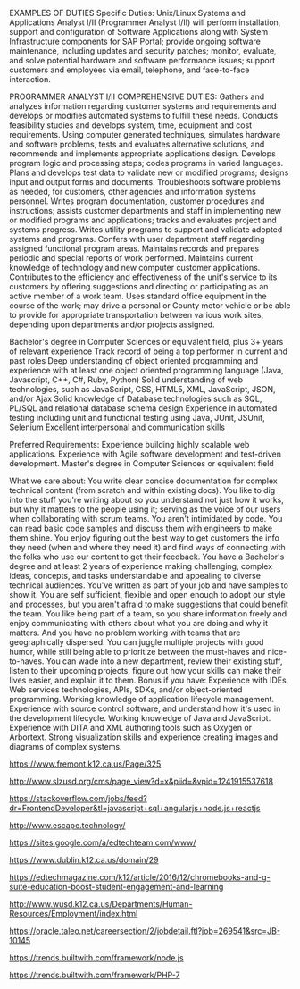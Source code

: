 EXAMPLES OF DUTIES
Specific Duties:
Unix/Linux Systems and Applications Analyst I/II (Programmer Analyst I/II) will perform installation, support and configuration of Software Applications along with System Infrastructure components for SAP Portal; provide ongoing software maintenance, including updates and security patches; monitor, evaluate, and solve potential hardware and software performance issues; support customers and employees via email, telephone, and face-to-face interaction.

PROGRAMMER ANALYST I/II COMPREHENSIVE DUTIES:
Gathers and analyzes information regarding customer systems and requirements and develops or modifies automated systems to fulfill these needs. Conducts feasibility studies and develops system, time, equipment and cost requirements. Using computer generated techniques, simulates hardware and software problems, tests and evaluates alternative solutions, and recommends and implements appropriate applications design. Develops program logic and processing steps; codes programs in varied languages. Plans and develops test data to validate new or modified programs; designs input and output forms and documents. Troubleshoots software problems as needed, for customers, other agencies and information systems personnel. Writes program documentation, customer procedures and instructions; assists customer departments and staff in implementing new or modified programs and applications; tracks and evaluates project and systems progress. Writes utility programs to support and validate adopted systems and programs. Confers with user department staff regarding assigned functional program areas. Maintains records and prepares periodic and special reports of work performed. Maintains current knowledge of technology and new computer customer applications. Contributes to the efficiency and effectiveness of the unit's service to its customers by offering suggestions and directing or participating as an active member of a work team. Uses standard office equipment in the course of the work; may drive a personal or County motor vehicle or be able to provide for appropriate transportation between various work sites, depending upon departments and/or projects assigned.


Bachelor's degree in Computer Sciences or equivalent field, plus 3+ years of relevant experience
Track record of being a top performer in current and past roles
Deep understanding of object oriented programming and experience with at least one object oriented programming language (Java, Javascript, C++, C#, Ruby, Python)
Solid understanding of web technologies, such as JavaScript, CSS, HTML5, XML, JavaScript, JSON, and/or Ajax
Solid knowledge of Database technologies such as SQL, PL/SQL and relational database schema design
Experience in automated testing including unit and functional testing using Java, JUnit, JSUnit, Selenium
Excellent interpersonal and communication skills

Preferred Requirements:
Experience building highly scalable web applications.
Experience with Agile software development and test-driven development.
Master's degree in Computer Sciences or equivalent field



What we care about:
You write clear concise documentation for complex technical content (from scratch and within existing docs).
You like to dig into the stuff you're writing about so you understand not just how it works, but why it matters to the people using it; serving as the voice of our users when collaborating with scrum teams.
You aren't intimidated by code. You can read basic code samples and discuss them with engineers to make them shine.
You enjoy figuring out the best way to get customers the info they need (when and where they need it) and find ways of connecting with the folks who use our content to get their feedback.
You have a Bachelor's degree and at least 2 years of experience making challenging, complex ideas, concepts, and tasks understandable and appealing to diverse technical audiences.
You've written as part of your job and have samples to show it.
You are self sufficient, flexible and open enough to adopt our style and processes, but you aren't afraid to make suggestions that could benefit the team.
You like being part of a team, so you share information freely and enjoy communicating with others about what you are doing and why it matters. And you have no problem working with teams that are geographically dispersed.
You can juggle multiple projects with good humor, while still being able to prioritize between the must-haves and nice-to-haves.
You can wade into a new department, review their existing stuff, listen to their upcoming projects, figure out how your skills can make their lives easier, and explain it to them.
Bonus if you have:
Experience with IDEs, Web services technologies, APIs, SDKs, and/or object-oriented programming.
Working knowledge of application lifecycle management.
Experience with source control software, and understand how it's used in the development lifecycle.
Working knowledge of Java and JavaScript.
Experience with DITA and XML authoring tools such as Oxygen or Arbortext.
Strong visualization skills and experience creating images and diagrams of complex systems.



https://www.fremont.k12.ca.us/Page/325

http://www.slzusd.org/cms/page_view?d=x&piid=&vpid=1241915537618

https://stackoverflow.com/jobs/feed?dr=FrontendDeveloper&tl=javascript+sql+angularjs+node.js+reactjs

http://www.escape.technology/

https://sites.google.com/a/edtechteam.com/www/

https://www.dublin.k12.ca.us/domain/29

https://edtechmagazine.com/k12/article/2016/12/chromebooks-and-g-suite-education-boost-student-engagement-and-learning

http://www.wusd.k12.ca.us/Departments/Human-Resources/Employment/index.html

https://oracle.taleo.net/careersection/2/jobdetail.ftl?job=269541&src=JB-10145

https://trends.builtwith.com/framework/node.js

https://trends.builtwith.com/framework/PHP-7